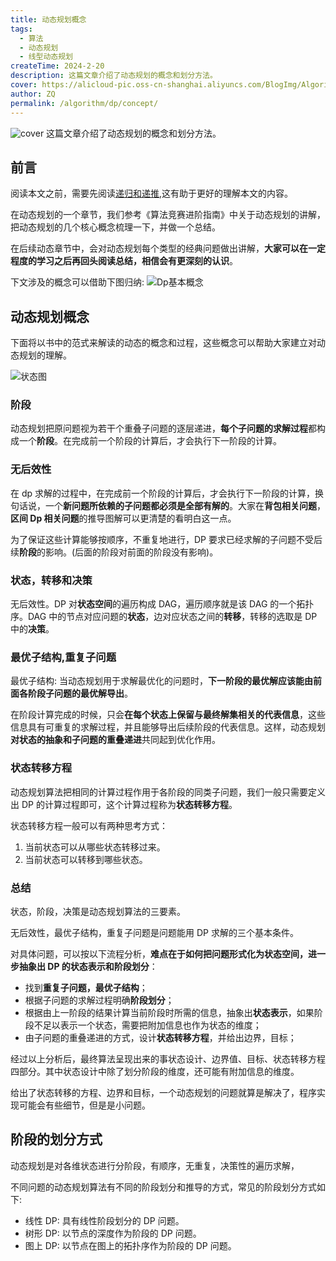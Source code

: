 ```yaml
---
title: 动态规划概念
tags:
  - 算法
  - 动态规划
  - 线型动态规划
createTime: 2024-2-20
description: 这篇文章介绍了动态规划的概念和划分方法。
cover: https://alicloud-pic.oss-cn-shanghai.aliyuncs.com/BlogImg/Algorithm/classical_dp_questions_1/status_demo.png
author: ZQ
permalink: /algorithm/dp/concept/
---
```

![cover]( https://alicloud-pic.oss-cn-shanghai.aliyuncs.com/BlogImg/Algorithm/classical_dp_questions_1/status_demo.png)
 这篇文章介绍了动态规划的概念和划分方法。
<!-- more -->

## 前言

阅读本文之前，需要先阅读[递归和递推](https://blog.zqzqsb.cn/2024/01/10/%E9%80%92%E5%BD%92%E5%92%8C%E9%80%92%E6%8E%A8/),这有助于更好的理解本文的内容。

在动态规划的一个章节，我们参考《算法竞赛进阶指南》中关于动态规划的讲解，把动态规划的几个核心概念梳理一下，并做一个总结。

在后续动态章节中，会对动态规划每个类型的经典问题做出讲解，**大家可以在一定程度的学习之后再回头阅读总结，相信会有更深刻的认识**。

下文涉及的概念可以借助下图归纳:
![Dp基本概念](https://alicloud-pic.oss-cn-shanghai.aliyuncs.com/BlogImg/Algorithm/classical_dp_questions_1/basic_concept_of_dp.png)

## 动态规划概念

下面将以书中的范式来解读的动态的概念和过程，这些概念可以帮助大家建立对动态规划的理解。

![状态图](https://alicloud-pic.oss-cn-shanghai.aliyuncs.com/BlogImg/Algorithm/classical_dp_questions_1/status_demo.png)

### 阶段

动态规划把原问题视为若干个重叠子问题的逐层递进，**每个子问题的求解过程**都构成一个**阶段**。在完成前一个阶段的计算后，才会执行下一阶段的计算。

### 无后效性

在 dp 求解的过程中，在完成前一个阶段的计算后，才会执行下一阶段的计算，换句话说，一个**新问题所依赖的子问题都必须是全部有解的**。大家在**背包相关问题**，**区间 Dp 相关问题**的推导图解可以更清楚的看明白这一点。

为了保证这些计算能够按顺序，不重复地进行，DP 要求已经求解的子问题不受后续**阶段**的影响。(后面的阶段对前面的阶段没有影响)。

### 状态，转移和决策

无后效性。DP 对**状态空间**的遍历构成 DAG，遍历顺序就是该 DAG 的一个拓扑序。DAG 中的节点对应问题的**状态**，边对应状态之间的**转移**，转移的选取是 DP 中的**决策**。

### 最优子结构,重复子问题

最优子结构: 当动态规划用于求解最优化的问题时，**下一阶段的最优解应该能由前面各阶段子问题的最优解导出**。

在阶段计算完成的时候，只会**在每个状态上保留与最终解集相关的代表信息**，这些信息具有可重复的求解过程，并且能够导出后续阶段的代表信息。这样，动态规划**对状态的抽象和子问题的重叠递进**共同起到优化作用。

### 状态转移方程

动态规划算法把相同的计算过程作用于各阶段的同类子问题，我们一般只需要定义出 DP 的计算过程即可，这个计算过程称为**状态转移方程**。

状态转移方程一般可以有两种思考方式：

1. 当前状态可以从哪些状态转移过来。
2. 当前状态可以转移到哪些状态。

### 总结

状态，阶段，决策是动态规划算法的三要素。

无后效性，最优子结构，重复子问题是问题能用 DP 求解的三个基本条件。

对具体问题，可以按以下流程分析，**难点在于如何把问题形式化为状态空间，进一步抽象出 DP 的状态表示和阶段划分**：

- 找到**重复子问题，最优子结构**；
- 根据子问题的求解过程明确**阶段划分**；
- 根据由上一阶段的结果计算当前阶段时所需的信息，抽象出**状态表示**，如果阶段不足以表示一个状态，需要把附加信息也作为状态的维度；
- 由子问题的重叠递进的方式，设计**状态转移方程**，并给出边界，目标；

经过以上分析后，最终算法呈现出来的事状态设计、边界值、目标、状态转移方程四部分。其中状态设计中除了划分阶段的维度，还可能有附加信息的维度。

给出了状态转移的方程、边界和目标，一个动态规划的问题就算是解决了，程序实现可能会有些细节，但是是小问题。

## 阶段的划分方式

动态规划是对各维状态进行分阶段，有顺序，无重复，决策性的遍历求解，

不同问题的动态规划算法有不同的阶段划分和推导的方式，常见的阶段划分方式如下:

- 线性 DP: 具有线性阶段划分的 DP 问题。
- 树形 DP: 以节点的深度作为阶段的 DP 问题。
- 图上 DP: 以节点在图上的拓扑序作为阶段的 DP 问题。
